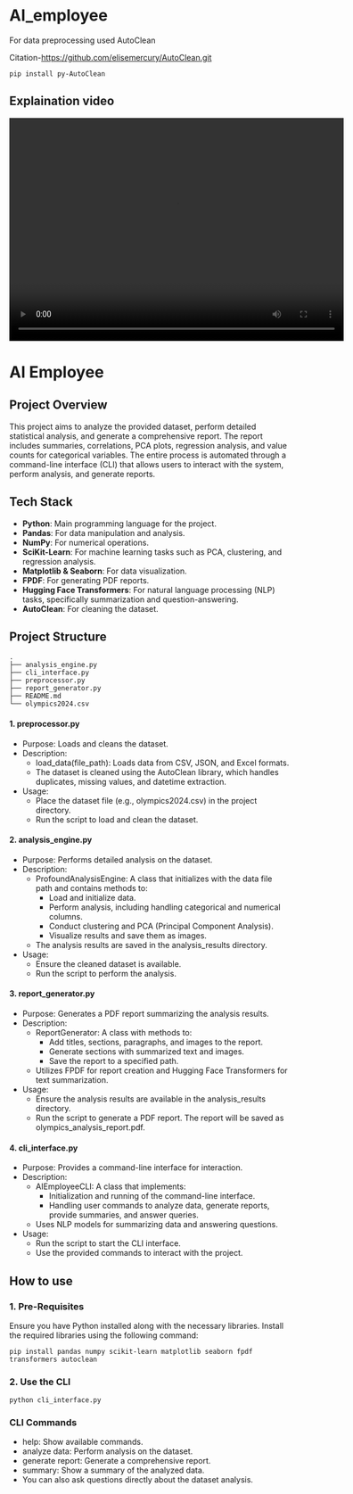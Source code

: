 # AI_employee

For data preprocessing used AutoClean

Citation-https://github.com/elisemercury/AutoClean.git

```
pip install py-AutoClean
```

## Explaination video


<video src='assignment_explaination_chirag.mkv' width="600" height="400" controls>
  Your browser does not support the video tag.
</video>

# AI Employee

## Project Overview

This project aims to analyze the provided dataset, perform detailed statistical analysis, and generate a comprehensive report. The report includes summaries, correlations, PCA plots, regression analysis, and value counts for categorical variables. The entire process is automated through a command-line interface (CLI) that allows users to interact with the system, perform analysis, and generate reports.

## Tech Stack

- **Python**: Main programming language for the project.
- **Pandas**: For data manipulation and analysis.
- **NumPy**: For numerical operations.
- **SciKit-Learn**: For machine learning tasks such as PCA, clustering, and regression analysis.
- **Matplotlib & Seaborn**: For data visualization.
- **FPDF**: For generating PDF reports.
- **Hugging Face Transformers**: For natural language processing (NLP) tasks, specifically summarization and question-answering.
- **AutoClean**: For cleaning the dataset.

## Project Structure

```plaintext
.
├── analysis_engine.py
├── cli_interface.py
├── preprocessor.py
├── report_generator.py
├── README.md
└── olympics2024.csv
```
#### 1. preprocessor.py
- Purpose: Loads and cleans the dataset.
- Description:
  - load_data(file_path): Loads data from CSV, JSON, and Excel formats.
  - The dataset is cleaned using the AutoClean library, which handles duplicates, missing values, and datetime extraction.
- Usage:
  - Place the dataset file (e.g., olympics2024.csv) in the project directory.
  - Run the script to load and clean the dataset.

#### 2. analysis_engine.py
- Purpose: Performs detailed analysis on the dataset.
- Description:
  - ProfoundAnalysisEngine: A class that initializes with the data file path and contains methods to:
    - Load and initialize data.
    - Perform analysis, including handling categorical and numerical columns.
    - Conduct clustering and PCA (Principal Component Analysis).
    - Visualize results and save them as images.
  - The analysis results are saved in the analysis_results directory.
- Usage:
  - Ensure the cleaned dataset is available.
  - Run the script to perform the analysis.

#### 3. report_generator.py
- Purpose: Generates a PDF report summarizing the analysis results.
- Description:
  - ReportGenerator: A class with methods to:
    - Add titles, sections, paragraphs, and images to the report.
    - Generate sections with summarized text and images.
    - Save the report to a specified path.
  - Utilizes FPDF for report creation and Hugging Face Transformers for text summarization.
- Usage:
  - Ensure the analysis results are available in the analysis_results directory.
  - Run the script to generate a PDF report. The report will be saved as olympics_analysis_report.pdf.

#### 4. cli_interface.py
- Purpose: Provides a command-line interface for interaction.
- Description:
  - AIEmployeeCLI: A class that implements:
    - Initialization and running of the command-line interface.
    - Handling user commands to analyze data, generate reports, provide summaries, and answer queries.
  - Uses NLP models for summarizing data and answering questions.
- Usage:
  - Run the script to start the CLI interface.
  - Use the provided commands to interact with the project.


## How to use

### 1. Pre-Requisites

Ensure you have Python installed along with the necessary libraries. Install the required libraries using the following command:

```
pip install pandas numpy scikit-learn matplotlib seaborn fpdf transformers autoclean
```

### 2. Use the CLI

```
python cli_interface.py
```

### CLI Commands

- help: Show available commands.
- analyze data: Perform analysis on the dataset.
- generate report: Generate a comprehensive report.
- summary: Show a summary of the analyzed data.
- You can also ask questions directly about the dataset analysis.

